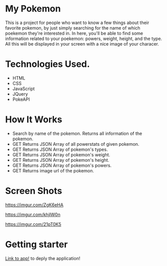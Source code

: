# My Pokemon

This is a project for people who want to know a few things about their favorite pokemon, by just simply searching for the name of
which poekemon they're interested in.
In here, you'll be able to find some information related to
your poekemon: powers, weight, height, and the type. All this will be displayed
in your screen with a nice image of your characer.

# Technologies Used.

- HTML
- CSS
- JavaScript
- JQuery
- PokeAPI

# How It Works

- Search by name of the pokemon. Returns all information of the pokemon.
- GET	Returns JSON Array of all powerstats of given pokemon.
- GET	Returns JSON Array of pokemon's types.
- GET	Returns JSON Array of pokemon's weight.
- GET	Returns JSON Array of pokemon's height.
- GET	Returns JSON Array of pokemon's powers.
- GET	Returns image url of the pokemon.

# Screen Shots
https://imgur.com/ZgK6eHA

https://imgur.com/khjIW0n

https://imgur.com/21pT0K5

# Getting starter

[Link to app!](https://www.google.com) to deply the application!




